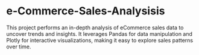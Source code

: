 # e-Commerce-Sales-Analysisis
This project performs an in-depth analysis of eCommerce sales data to uncover trends and insights. It leverages Pandas for data manipulation and Plotly for interactive visualizations, making it easy to explore sales patterns over time.
